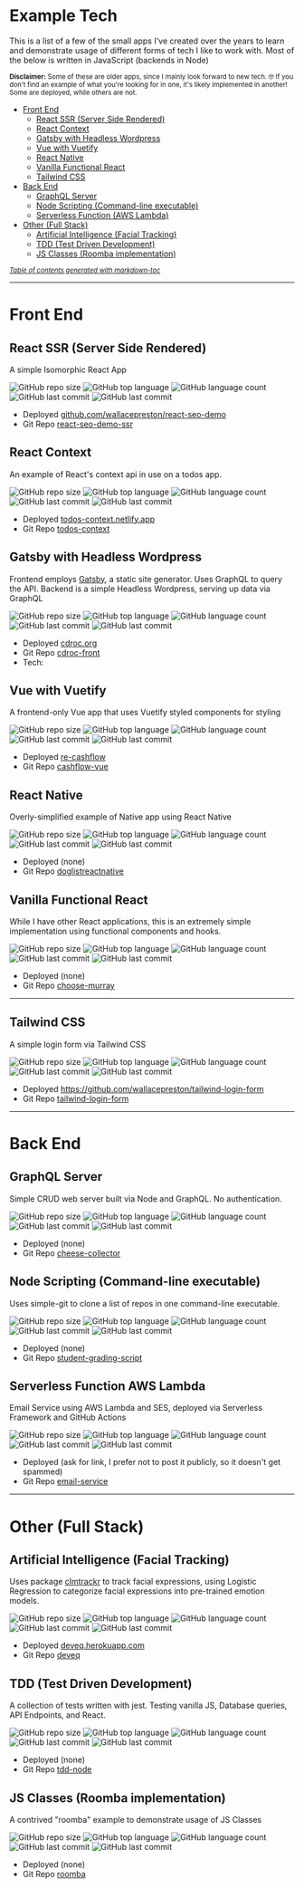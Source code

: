 # Example Tech
This is a list of a few of the small apps I've created over the years to learn and demonstrate usage of different forms of tech I like to work with.  Most of the below is written in JavaScript (backends in Node)

<small>**Disclaimer:** Some of these are older apps, since I mainly look forward to new tech. 🤓  If you don't find an example of what you're looking for in one, it's likely implemented in another!  Some are deployed, while others are not.</small>

- [Front End](#front-end)
  * [React SSR (Server Side Rendered)](#react-ssr--server-side-rendered-)
  * [React Context](#react-context)
  * [Gatsby with Headless Wordpress](#gatsby-with-headless-wordpress)
  * [Vue with Vuetify](#vue-with-vuetify)
  * [React Native](#react-native)
  * [Vanilla Functional React](#vanilla-functional-react)
  * [Tailwind CSS](#tailwind-css)
- [Back End](#back-end)
  * [GraphQL Server](#graphql-server)
  * [Node Scripting (Command-line executable)](#node-scripting--command-line-executable-)
  * [Serverless Function (AWS Lambda)](#serverless-function-aws-lambda)
- [Other (Full Stack)](#other--full-stack-)
  * [Artificial Intelligence (Facial Tracking)](#artificial-intelligence--facial-tracking-)
  * [TDD (Test Driven Development)](#tdd--test-driven-development-)
  * [JS Classes (Roomba implementation)](#js-classes--roomba-implementation-)

<small><i><a href='http://ecotrust-canada.github.io/markdown-toc/'>Table of contents generated with markdown-toc</a></i></small>

<hr/>

# Front End

## React SSR (Server Side Rendered)
A simple Isomorphic React App

![GitHub repo size](https://img.shields.io/github/repo-size/wallacepreston/react-seo-demo-ssr?style=flat)
![GitHub top language](https://img.shields.io/github/languages/top/wallacepreston/react-seo-demo-ssr?style=flat)
![GitHub language count](https://img.shields.io/github/languages/count/wallacepreston/react-seo-demo-ssr?style=flat)
![GitHub last commit](https://img.shields.io/github/last-commit/wallacepreston/react-seo-demo-ssr?color=green&style=flat)
![GitHub last commit](https://img.shields.io/github/commit-activity/y/wallacepreston/react-seo-demo-ssr?color=yellow&style=flat)
- Deployed [github.com/wallacepreston/react-seo-demo](https://github.com/wallacepreston/react-seo-demo)
- Git Repo [react-seo-demo-ssr](https://github.com/wallacepreston/react-seo-demo-ssr)

## React Context
An example of React's context api in use on a todos app.

![GitHub repo size](https://img.shields.io/github/repo-size/wallacepreston/todos-context?style=flat)
![GitHub top language](https://img.shields.io/github/languages/top/wallacepreston/todos-context?style=flat)
![GitHub language count](https://img.shields.io/github/languages/count/wallacepreston/todos-context?style=flat)
![GitHub last commit](https://img.shields.io/github/last-commit/wallacepreston/todos-context?color=green&style=flat)
![GitHub last commit](https://img.shields.io/github/commit-activity/y/wallacepreston/todos-context?color=yellow&style=flat)
- Deployed [todos-context.netlify.app](https://todos-context.netlify.app/)
- Git Repo [todos-context](https://github.com/wallacepreston/todos-context)

## Gatsby with Headless Wordpress
Frontend employs [Gatsby](https://www.gatsbyjs.org/), a static site generator. Uses GraphQL to query the API. Backend is a simple Headless Wordpress, serving up data via GraphQL

![GitHub repo size](https://img.shields.io/github/repo-size/wallacepreston/cdroc-front?style=flat)
![GitHub top language](https://img.shields.io/github/languages/top/wallacepreston/cdroc-front?style=flat)
![GitHub language count](https://img.shields.io/github/languages/count/wallacepreston/cdroc-front?style=flat)
![GitHub last commit](https://img.shields.io/github/last-commit/wallacepreston/cdroc-front?color=green&style=flat)
![GitHub last commit](https://img.shields.io/github/commit-activity/y/wallacepreston/cdroc-front?color=yellow&style=flat)
- Deployed [cdroc.org](https://www.cdroc.org/)
- Git Repo [cdroc-front](https://github.com/wallacepreston/cdroc-front)
- Tech:
## Vue with Vuetify
A frontend-only Vue app that uses Vuetify styled components for styling

![GitHub repo size](https://img.shields.io/github/repo-size/wallacepreston/cashflow-vue?style=flat)
![GitHub top language](https://img.shields.io/github/languages/top/wallacepreston/cashflow-vue?style=flat)
![GitHub language count](https://img.shields.io/github/languages/count/wallacepreston/cashflow-vue?style=flat)
![GitHub last commit](https://img.shields.io/github/last-commit/wallacepreston/cashflow-vue?color=green&style=flat)
![GitHub last commit](https://img.shields.io/github/commit-activity/y/wallacepreston/cashflow-vue?color=yellow&style=flat)
- Deployed [re-cashflow](http://re-cashflow.herokuapp.com/)
- Git Repo [cashflow-vue](https://github.com/wallacepreston/cashflow-vue)

## React Native
Overly-simplified example of Native app using React Native

![GitHub repo size](https://img.shields.io/github/repo-size/wallacepreston/doglistreactnative?style=flat)
![GitHub top language](https://img.shields.io/github/languages/top/wallacepreston/doglistreactnative?style=flat)
![GitHub language count](https://img.shields.io/github/languages/count/wallacepreston/doglistreactnative?style=flat)
![GitHub last commit](https://img.shields.io/github/last-commit/wallacepreston/doglistreactnative?color=green&style=flat)
![GitHub last commit](https://img.shields.io/github/commit-activity/y/wallacepreston/doglistreactnative?color=yellow&style=flat)
- Deployed (none)
- Git Repo [doglistreactnative](https://github.com/wallacepreston/doglistreactnative)

## Vanilla Functional React
While I have other React applications, this is an extremely simple implementation using functional components and hooks.

![GitHub repo size](https://img.shields.io/github/repo-size/wallacepreston/choose-murray?style=flat)
![GitHub top language](https://img.shields.io/github/languages/top/wallacepreston/choose-murray?style=flat)
![GitHub language count](https://img.shields.io/github/languages/count/wallacepreston/choose-murray?style=flat)
![GitHub last commit](https://img.shields.io/github/last-commit/wallacepreston/choose-murray?color=green&style=flat)
![GitHub last commit](https://img.shields.io/github/commit-activity/y/wallacepreston/choose-murray?color=yellow&style=flat)
- Deployed (none)
- Git Repo [choose-murray](https://github.com/wallacepreston/choose-murray)

<hr/>

## Tailwind CSS
A simple login form via Tailwind CSS

![GitHub repo size](https://img.shields.io/github/repo-size/wallacepreston/tailwind-login-form?style=flat)
![GitHub top language](https://img.shields.io/github/languages/top/wallacepreston/tailwind-login-form?style=flat)
![GitHub language count](https://img.shields.io/github/languages/count/wallacepreston/tailwind-login-form?style=flat)
![GitHub last commit](https://img.shields.io/github/last-commit/wallacepreston/tailwind-login-form?color=green&style=flat)
![GitHub last commit](https://img.shields.io/github/commit-activity/y/wallacepreston/tailwind-login-form?color=yellow&style=flat)
- Deployed https://github.com/wallacepreston/tailwind-login-form
- Git Repo [tailwind-login-form](https://github.com/wallacepreston/tailwind-login-form)

<hr/>


# Back End

## GraphQL Server
Simple CRUD web server built via Node and GraphQL. No authentication.

![GitHub repo size](https://img.shields.io/github/repo-size/wallacepreston/cheese-collector?style=flat)
![GitHub top language](https://img.shields.io/github/languages/top/wallacepreston/cheese-collector?style=flat)
![GitHub language count](https://img.shields.io/github/languages/count/wallacepreston/cheese-collector?style=flat)
![GitHub last commit](https://img.shields.io/github/last-commit/wallacepreston/cheese-collector?color=green&style=flat)
![GitHub last commit](https://img.shields.io/github/commit-activity/y/wallacepreston/cheese-collector?color=yellow&style=flat)
- Deployed (none)
- Git Repo [cheese-collector](https://github.com/wallacepreston/cheese-collector)

## Node Scripting (Command-line executable)
Uses simple-git to clone a list of repos in one command-line executable.

![GitHub repo size](https://img.shields.io/github/repo-size/wallacepreston/student-grading-script?style=flat)
![GitHub top language](https://img.shields.io/github/languages/top/wallacepreston/student-grading-script?style=flat)
![GitHub language count](https://img.shields.io/github/languages/count/wallacepreston/student-grading-script?style=flat)
![GitHub last commit](https://img.shields.io/github/last-commit/wallacepreston/student-grading-script?color=green&style=flat)
![GitHub last commit](https://img.shields.io/github/commit-activity/y/wallacepreston/student-grading-script?color=yellow&style=flat)
- Deployed (none)
- Git Repo [student-grading-script](https://github.com/wallacepreston/student-grading-script)

## Serverless Function AWS Lambda
Email Service using AWS Lambda and SES, deployed via Serverless Framework and GitHub Actions

![GitHub repo size](https://img.shields.io/github/repo-size/wallacepreston/email-service?style=flat)
![GitHub top language](https://img.shields.io/github/languages/top/wallacepreston/email-service?style=flat)
![GitHub language count](https://img.shields.io/github/languages/count/wallacepreston/email-service?style=flat)
![GitHub last commit](https://img.shields.io/github/last-commit/wallacepreston/email-service?color=green&style=flat)
![GitHub last commit](https://img.shields.io/github/commit-activity/y/wallacepreston/email-service?color=yellow&style=flat)
- Deployed (ask for link, I prefer not to post it publicly, so it doesn't get spammed)
- Git Repo [email-service](https://github.com/wallacepreston/email-service)


<hr/>

# Other (Full Stack)

## Artificial Intelligence (Facial Tracking)
Uses package [clmtrackr](https://www.npmjs.com/package/clmtrackr) to track facial expressions, using Logistic Regression to categorize facial expressions into pre-trained emotion models.

![GitHub repo size](https://img.shields.io/github/repo-size/wallacepreston/deveq?style=flat)
![GitHub top language](https://img.shields.io/github/languages/top/wallacepreston/deveq?style=flat)
![GitHub language count](https://img.shields.io/github/languages/count/wallacepreston/deveq?style=flat)
![GitHub last commit](https://img.shields.io/github/last-commit/wallacepreston/deveq?color=green&style=flat)
![GitHub last commit](https://img.shields.io/github/commit-activity/y/wallacepreston/deveq?color=yellow&style=flat)
- Deployed [deveq.herokuapp.com](https://deveq.herokuapp.com/)
- Git Repo [deveq](https://github.com/wallacepreston/deveq)

## TDD (Test Driven Development)
A collection of tests written with jest. Testing vanilla JS, Database queries, API Endpoints, and React.

![GitHub repo size](https://img.shields.io/github/repo-size/wallacepreston/tdd-node?style=flat)
![GitHub top language](https://img.shields.io/github/languages/top/wallacepreston/tdd-node?style=flat)
![GitHub language count](https://img.shields.io/github/languages/count/wallacepreston/tdd-node?style=flat)
![GitHub last commit](https://img.shields.io/github/last-commit/wallacepreston/tdd-node?color=green&style=flat)
![GitHub last commit](https://img.shields.io/github/commit-activity/y/wallacepreston/tdd-node?color=yellow&style=flat)
- Deployed (none)
- Git Repo [tdd-node](https://github.com/wallacepreston/tdd-node)

## JS Classes (Roomba implementation)
A contrived "roomba" example to demonstrate usage of JS Classes

![GitHub repo size](https://img.shields.io/github/repo-size/wallacepreston/roomba?style=flat)
![GitHub top language](https://img.shields.io/github/languages/top/wallacepreston/roomba?style=flat)
![GitHub language count](https://img.shields.io/github/languages/count/wallacepreston/roomba?style=flat)
![GitHub last commit](https://img.shields.io/github/last-commit/wallacepreston/roomba?color=green&style=flat)
![GitHub last commit](https://img.shields.io/github/commit-activity/y/wallacepreston/roomba?color=yellow&style=flat)
- Deployed (none)
- Git Repo [roomba](https://github.com/wallacepreston/roomba)


